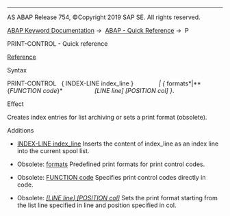   

* * *

AS ABAP Release 754, ©Copyright 2019 SAP SE. All rights reserved.

[ABAP Keyword Documentation](https://help.sap.com/doc/abapdocu_754_index_htm/7.54/en-US/abenabap.htm) →  [ABAP - Quick Reference](https://help.sap.com/doc/abapdocu_754_index_htm/7.54/en-US/abenabap_shortref.htm) →  P

PRINT-CONTROL - Quick reference

[Reference](https://help.sap.com/doc/abapdocu_754_index_htm/7.54/en-US/abapprint-control.htm)

Syntax

PRINT-CONTROL   { INDEX-LINE index\_line }
              *|* *{* formats*|**{*FUNCTION code*}*
                  *\[*LINE line*\]* *\[*POSITION col*\]* *}*.

Effect

Creates index entries for list archiving or sets a print format (obsolete).

Additions

-   [INDEX-LINE index\_line](https://help.sap.com/doc/abapdocu_754_index_htm/7.54/en-US/abapprint-control.htm)
    Inserts the content of index\_line as an index line into the current spool list.
    
-   Obsolete: [formats](https://help.sap.com/doc/abapdocu_754_index_htm/7.54/en-US/abapprint-control_obsolete.htm)
    Predefined print formats for print control codes.
    
-   Obsolete: [FUNCTION code](https://help.sap.com/doc/abapdocu_754_index_htm/7.54/en-US/abapprint-control_obsolete.htm)
    Specifies print control codes directly in code.
    
-   Obsolete: [*\[*LINE line*\]* *\[*POSITION col*\]*](https://help.sap.com/doc/abapdocu_754_index_htm/7.54/en-US/abapprint-control_obsolete.htm)
    Sets the print format starting from the list line specified in line and position specified in col.